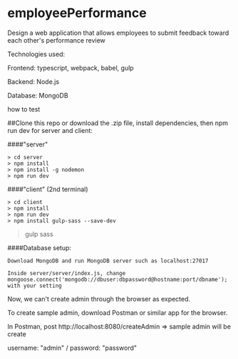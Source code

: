# employeePerformance
Design a web application that allows employees to submit feedback toward each other's performance review

Technologies used: 

Frontend: typescript, webpack, babel, gulp

Backend: Node.js

Database: MongoDB

how to test

##Clone this repo or download the .zip file, install dependencies, then npm run dev for server and  client:

####"server"

  	> cd server
  	> npm install
  	> npm install -g nodemon
	> npm run dev
####"client" (2nd terminal)

  	> cd client
  	> npm install
	> npm run dev
	> npm install gulp-sass --save-dev
  > gulp sass
  
####Database setup:

	Download MongoDB and run MongoDB server such as localhost:27017
	
	Inside server/server/index.js, change mongoose.connect('mongodb://dbuser:dbpassword@hostname:port/dbname'); with your setting


Now, we can't create admin through the browser as expected.

To create sample admin, download Postman or similar app for the browser.

In Postman, post http://localhost:8080/createAdmin => sample admin will be create

username: "admin" / password: "password"

